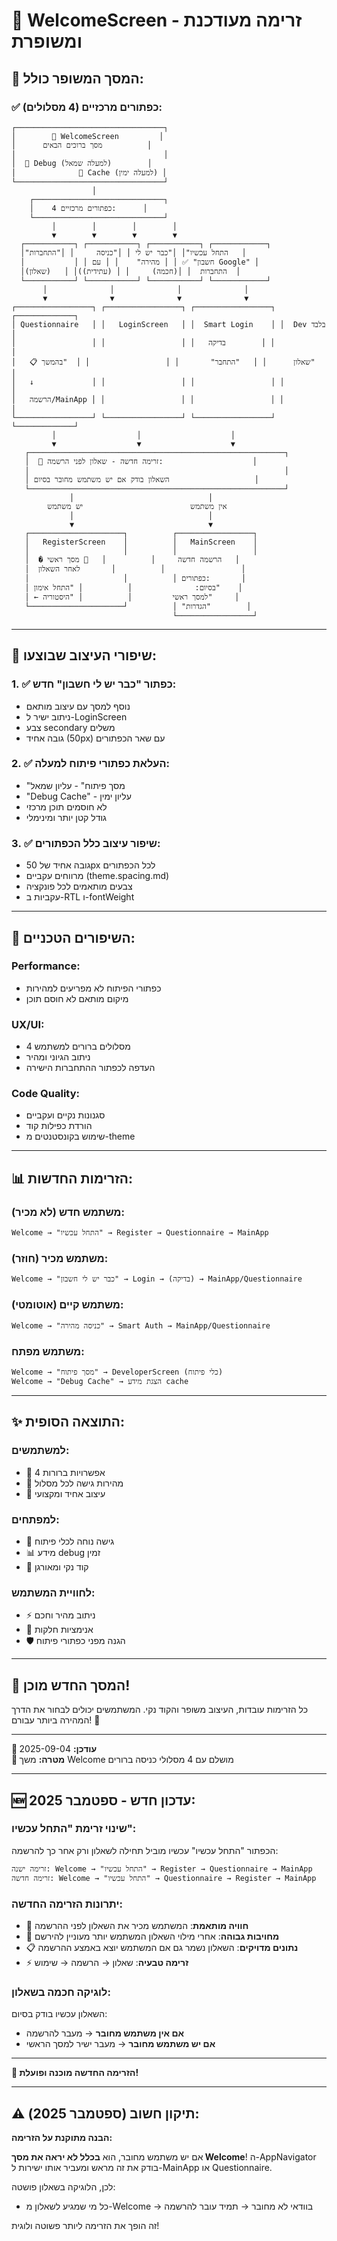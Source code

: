 # 🎉 WelcomeScreen - זרימה מעודכנת ומשופרת

## 📱 המסך המשופר כולל:

### ✅ כפתורים מרכזיים (4 מסלולים):

```
┌─────────────────────────────────┐
│        📱 WelcomeScreen         │
│      מסך ברוכים הבאים          │
│                                 │
│  🔧 Debug (למעלה שמאל)        │
│              🔧 Cache (למעלה ימין) │
└─────────────────────────────────┘
                  │
    ┌─────────────────────────────┐
    │    4 כפתורים מרכזיים:      │
    └─────────────────────────────┘
         │        │        │        │
         ▼        ▼        ▼        ▼
  ┌───────────┐ ┌───────────┐ ┌───────────┐ ┌────────────┐
  │"התחל עכשיו"│ │"כבר יש לי │ │"כניסה     │ │"התחברות   │
  │           │ │ חשבון" ✅ │ │ מהירה"    │ │ עם Google" │
  │(שאלון)   │ │(התחברות  │ │(חכמה)     │ │ (עתידית)  │
  └───────────┘ └───────────┘ └───────────┘ └────────────┘
       │              │              │              │
       ▼              ▼              ▼              ▼
┌─────────────────┐ ┌─────────────────┐ ┌─────────────────┐ ┌─────────────┐
│ Questionnaire   │ │   LoginScreen   │ │  Smart Login    │ │  Dev בלבד   │
│                 │ │                 │ │   בדיקה        │ │             │
│   📋 שאלון      │ │   "התחבר"       │ │                 │ │  "בהמשך"   │
│   ↓             │ │                 │ │                 │ │             │
│   הרשמה/MainApp │ │                 │ │                 │ │             │
└─────────────────┘ └─────────────────┘ └─────────────────┘ └─────────────┘
         │                  │                    │
         ▼                  ▼                    ▼
   ┌─────────────────────────────────────────────────────────┐
   │  🔄 זרימה חדשה - שאלון לפני הרשמה:                    │
   │                                                         │
   │ השאלון בודק אם יש משתמש מחובר בסיום                   │
   └─────────────────────────────────────────────────────────┘
             │                              │
        אין משתמש                        יש משתמש
             │                              │
             ▼                              ▼
   ┌─────────────────────┐          ┌─────────────────┐
   │   RegisterScreen    │          │   MainScreen    │
   │                     │          │                 │
   │  � הרשמה חדשה     │          │   🎯 מסך ראשי   │
   │  לאחר השאלון       │          │                 │
   │                     │          │ כפתורים:       │
   │ בסיום:              │          │ "התחל אימון"    │
   │ ← למסך ראשי         │          │ "היסטוריה"     │
   └─────────────────────┘          │ "הגדרות"        │
                                    └─────────────────┘
```

---

## 🎨 שיפורי העיצוב שבוצעו:

### 1. ✅ **כפתור "כבר יש לי חשבון" חדש**:

- נוסף למסך עם עיצוב מותאם
- ניתוב ישיר ל-LoginScreen
- צבע secondary משלים
- גובה אחיד (50px) עם שאר הכפתורים

### 2. ✅ **העלאת כפתורי פיתוח למעלה**:

- "מסך פיתוח" - עליון שמאל
- "Debug Cache" - עליון ימין
- לא חוסמים תוכן מרכזי
- גודל קטן יותר ומינימלי

### 3. ✅ **שיפור עיצוב כלל הכפתורים**:

- גובה אחיד של 50px לכל הכפתורים
- מרווחים עקביים (theme.spacing.md)
- צבעים מותאמים לכל פונקציה
- עקביות ב-RTL ו-fontWeight

---

## 🔧 השיפורים הטכניים:

### **Performance**:

- כפתורי הפיתוח לא מפריעים למהירות
- מיקום מותאם לא חוסם תוכן

### **UX/UI**:

- 4 מסלולים ברורים למשתמש
- ניתוב הגיוני ומהיר
- העדפה לכפתור ההתחברות הישירה

### **Code Quality**:

- סגנונות נקיים ועקביים
- הורדת כפילות קוד
- שימוש בקונסטנטים מ-theme

---

## 📊 הזרימות החדשות:

### **משתמש חדש** (לא מכיר):

```
Welcome → "התחל עכשיו" → Register → Questionnaire → MainApp
```

### **משתמש מכיר** (חוזר):

```
Welcome → "כבר יש לי חשבון" → Login → (בדיקה) → MainApp/Questionnaire
```

### **משתמש קיים** (אוטומטי):

```
Welcome → "כניסה מהירה" → Smart Auth → MainApp/Questionnaire
```

### **משתמש מפתח**:

```
Welcome → "מסך פיתוח" → DeveloperScreen (כלי פיתוח)
Welcome → "Debug Cache" → הצגת מידע cache
```

---

## ✨ התוצאה הסופית:

### **למשתמשים**:

- 🎯 4 אפשרויות ברורות
- 🚀 מהירות גישה לכל מסלול
- 🎨 עיצוב אחיד ומקצועי

### **למפתחים**:

- 🔧 גישה נוחה לכלי פיתוח
- 📊 מידע debug זמין
- 🧹 קוד נקי ומאורגן

### **לחוויית המשתמש**:

- ⚡ ניתוב מהיר וחכם
- 🎪 אנימציות חלקות
- 🛡️ הגנה מפני כפתורי פיתוח

---

## 🎉 המסך החדש מוכן!

כל הזרימות עובדות, העיצוב משופר והקוד נקי.
המשתמשים יכולים לבחור את הדרך המהירה ביותר עבורם! 🚀

---

**📅 עודכן:** 2025-09-04  
**🎯 מטרה:** משך Welcome מושלם עם 4 מסלולי כניסה ברורים

---

## 🆕 עדכון חדש - ספטמבר 2025:

### **שינוי זרימת "התחל עכשיו":**

הכפתור "התחל עכשיו" עכשיו מוביל תחילה לשאלון ורק אחר כך להרשמה:

```
זרימה ישנה: Welcome → "התחל עכשיו" → Register → Questionnaire → MainApp
זרימה חדשה: Welcome → "התחל עכשיו" → Questionnaire → Register → MainApp
```

### **יתרונות הזרימה החדשה:**

- 🎯 **חוויה מותאמת**: המשתמש מכיר את השאלון לפני ההרשמה
- 🚀 **מחויבות גבוהה**: אחרי מילוי השאלון המשתמש יותר מעוניין להירשם
- 📋 **נתונים מדויקים**: השאלון נשמר גם אם המשתמש יוצא באמצע ההרשמה
- ⚡ **זרימה טבעיה**: שאלון → הרשמה → שימוש

### **לוגיקה חכמה בשאלון:**

השאלון עכשיו בודק בסיום:

- **אם אין משתמש מחובר** → מעבר להרשמה
- **אם יש משתמש מחובר** → מעבר ישיר למסך הראשי

---

**🎉 הזרימה החדשה מוכנה ופועלת!**

---

## ⚠️ תיקון חשוב (ספטמבר 2025):

**הבנה מתוקנת על הזרימה:**

אם יש משתמש מחובר, הוא **בכלל לא יראה את מסך Welcome**!
ה-AppNavigator בודק את זה מראש ומעביר אותו ישירות ל-MainApp או Questionnaire.

לכן, הלוגיקה בשאלון פושטה:

- כל מי שמגיע לשאלון מ-Welcome → בוודאי לא מחובר → תמיד עובר להרשמה

זה הופך את הזרימה ליותר פשוטה ולוגית!
